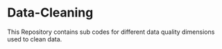 # Data-Cleaning
This Repository contains sub codes for different data quality dimensions used to clean data.
